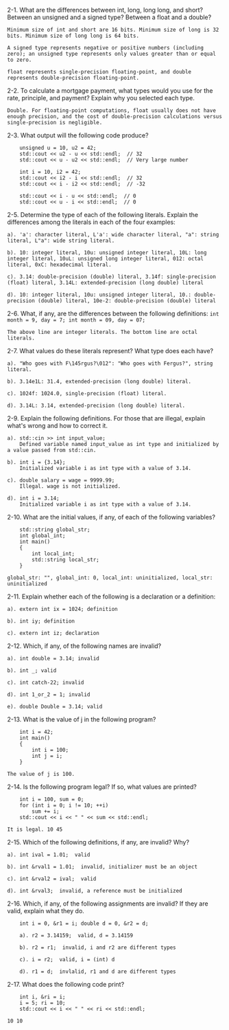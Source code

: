 
2-1. What are the differences between int, long, long long, and short? Between an unsigned and a signed type? Between a float and a double?

	Minimum size of int and short are 16 bits. Minimum size of long is 32 bits. Minimum size of long long is 64 bits.

	A signed type represents negative or positive numbers (including zero); an unsigned type represents only values greater than or equal to zero.

	float represents single-precision floating-point, and double represents double-precision floating-point.

2-2. To calculate a mortgage payment, what types would you use for the rate, principle, and payment? Explain why you selected each type.

	Double. For floating-point computations, float usually does not have enough precision, and the cost of double-precision calculations versus single-precision is negligible.

2-3. What output will the following code produce?

```
	unsigned u = 10, u2 = 42;
	std::cout << u2 - u << std::endl;  // 32
	std::cout << u - u2 << std::endl;  // Very large number

	int i = 10, i2 = 42;
	std::cout << i2 - i << std::endl;  // 32
	std::cout << i - i2 << std::endl;  // -32

	std::cout << i - u << std::endl;  // 0
	std::cout << u - i << std::endl;  // 0
```

2-5. Determine the type of each of the following literals. Explain the differences among the literals in each of the four examples:

	a). 'a': character literal, L'a': wide character literal, "a": string literal, L"a": wide string literal.
	
	b). 10: integer literal, 10u: unsigned integer literal, 10L: long integer literal, 10uL: unsigned long integer literal, 012: octal literal, 0xC: hexadecimal literal.
	
	c). 3.14: double-precision (double) literal, 3.14f: single-precision (float) literal, 3.14L: extended-precision (long double) literal
	
	d). 10: integer literal, 10u: unsigned integer literal, 10.: double-precision (double) literal, 10e-2: double-precision (double) literal

2-6. What, if any, are the differences between the following definitions:
	```
	int month = 9, day = 7;
	int month = 09, day = 07;
	```
	
	The above line are integer literals. The bottom line are octal literals.

2-7. What values do these literals represent? What type does each have?

	a). "Who goes with F\145rgus?\012": "Who goes with Fergus?", string literal.
	
	b). 3.14e1L: 31.4, extended-precision (long double) literal.
	
	c). 1024f: 1024.0, single-precision (float) literal.
	
	d). 3.14L: 3.14, extended-precision (long double) literal.
	

2-9. Explain the following definitions. For those that are illegal, explain what's wrong and how to correct it.

	a). std::cin >> int input_value;
		Defined variable named input_value as int type and initialized by a value passed from std::cin.

	b). int i = {3.14};
		Initialized variable i as int type with a value of 3.14.

	c). double salary = wage = 9999.99;
		Illegal. wage is not initialized.

	d). int i = 3.14;
		Initialized variable i as int type with a value of 3.14.

2-10. What are the initial values, if any, of each of the following variables?

```
	std::string global_str;
	int global_int;
	int main()
	{
		int local_int;
		std::string local_str;
	}
```

	global_str: "", global_int: 0, local_int: uninitialized, local_str: uninitialized

2-11. Explain whether each of the following is a declaration or a definition:

	a). extern int ix = 1024; definition

	b). int iy; definition

	c). extern int iz; declaration

2-12. Which, if any, of the following names are invalid?

	a). int double = 3.14; invalid

	b). int _; valid

	c). int catch-22; invalid

	d). int 1_or_2 = 1; invalid

	e). double Double = 3.14; valid

2-13. What is the value of j in the following program?

```
	int i = 42;
	int main()
	{
		int i = 100;
		int j = i;
	}
```

	The value of j is 100.

2-14. Is the following program legal? If so, what values are printed?

```
	int i = 100, sum = 0;
	for (int i = 0; i != 10; ++i)
		sum += i;
	std::cout << i << " " << sum << std::endl;
```

	It is legal. 10 45

2-15. Which of the following definitions, if any, are invalid? Why?

	a). int ival = 1.01;  valid

	b). int &rval1 = 1.01;  invalid, initializer must be an object

	c). int &rval2 = ival;  valid

	d). int &rval3;  invalid, a reference must be initialized

2-16. Which, if any, of the following assignments are invalid? If they are valid, explain what they do.

```
	int i = 0, &r1 = i; double d = 0, &r2 = d;

	a). r2 = 3.14159;  valid, d = 3.14159

	b). r2 = r1;  invalid, i and r2 are different types

	c). i = r2;  valid, i = (int) d

	d). r1 = d;  invlalid, r1 and d are different types
```

2-17. What does the following code print?

```
	int i, &ri = i;
	i = 5; ri = 10;
	std::cout << i << " " << ri << std::endl;
```

	10 10
